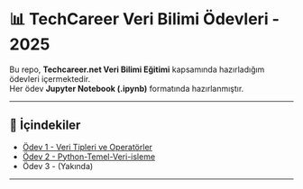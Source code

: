# 📊 TechCareer Veri Bilimi Ödevleri - 2025

Bu repo, **Techcareer.net Veri Bilimi Eğitimi** kapsamında hazırladığım ödevleri içermektedir.  
Her ödev **Jupyter Notebook (.ipynb)** formatında hazırlanmıştır.

---

## 📂 İçindekiler

- [Ödev 1 - Veri Tipleri ve Operatörler](./Ödev%201.ipynb)  
- [Ödev 2 - Python-Temel-Veri-isleme](ödev2.ipnyb) 
- Ödev 3 - (Yakında)  

---
